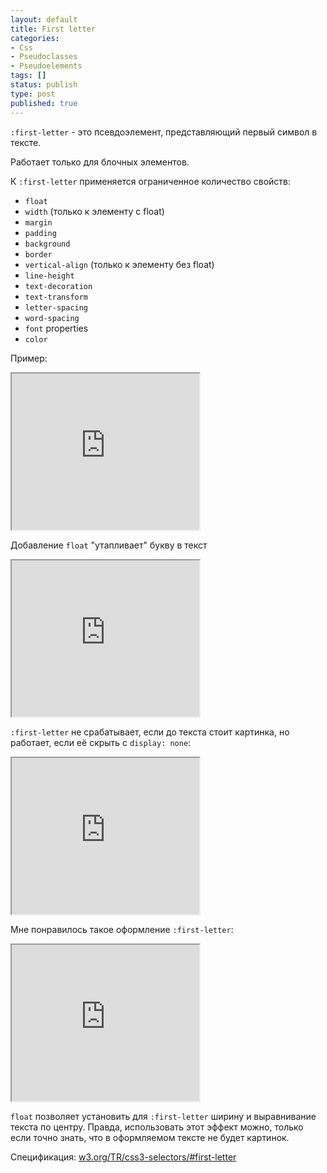 ```yaml
---
layout: default
title: First letter
categories:
- Css
- Pseudoclasses
- Pseudoelements
tags: []
status: publish
type: post
published: true
---
```

<code>:first-letter</code> - это псевдоэлемент, представляющий первый символ в тексте.

Работает только для блочных элементов.

К <code>:first-letter</code> применяется ограниченное количество свойств<!--more-->: 

<ul><li><code>float</code></li>
<li><code>width</code> (только к элементу c float)</li>
<li><code>margin</code></li>
<li><code>padding</code></li>
<li><code>background</code></li>
<li><code>border</code></li>
<li><code>vertical-align</code> (только к элементу без float)</li>
<li><code>line-height</code></li>
<li><code>text-decoration</code></li>
<li><code>text-transform</code></li>
<li><code>letter-spacing</code></li>
<li><code>word-spacing</code></li>
<li><code>font</code> properties</li>
<li><code>color</code></li></ul>

Пример:
<iframe class="jsbin" style="height: 250px" src="http://jsbin.com/afawEqu/4/embed?output"></iframe>

Добавление <code>float</code> "утапливает" букву в текст
<iframe class="jsbin" style="height: 250px" src="http://jsbin.com/afawEqu/2/embed?output"></iframe>

<code>:first-letter</code> не срабатывает, если до текста стоит картинка, но работает, если её скрыть c <code>display: none</code>:
<iframe class="jsbin" style="height: 250px" src="http://jsbin.com/afawEqu/3/embed?output"></iframe>

Мне понравилось такое оформление <code>:first-letter</code>:
<iframe class="jsbin" style="height: 250px" src="http://jsbin.com/afawEqu/5/embed?output"></iframe>

<code>float</code> позволяет установить для <code>:first-letter</code>  ширину и выравнивание текста по центру.
Правда, использовать этот эффект можно, только если точно знать, что в оформляемом тексте не будет картинок.

Спецификация: <a href="http://www.w3.org/TR/css3-selectors/#first-letter">w3.org/TR/css3-selectors/#first-letter</a>
